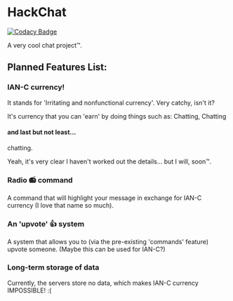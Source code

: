 # HackChat

[![Codacy Badge](https://api.codacy.com/project/badge/Grade/6827e40b364e4383970c9093b82c2f71)](https://app.codacy.com/manual/mahmoudahmed20102223/StalkyTalky.github.io?utm_source=github.com&utm_medium=referral&utm_content=StalkyTalky/StalkyTalky.github.io&utm_campaign=Badge_Grade_Settings)

A very cool chat project™.

## Planned Features List:

### IAN-C currency!

It stands for 'Irritating and nonfunctional currency'. Very catchy, isn't it?

It's currency that you can 'earn' by doing things such as:
Chatting,
Chatting

#### and last but not least...

chatting.

Yeah, it's very clear I haven't worked out the details... but I will, soon™.

### Radio 📻 command

A command that will highlight your message in exchange for IAN-C currency (I love that name so much).

### An 'upvote' 👍 system

A system that allows you to (via the pre-existing 'commands' feature) upvote someone. (Maybe this can be used for IAN-C?)

### Long-term storage of data

Currently, the servers store no data, which makes IAN-C currency IMPOSSIBLE! :(
